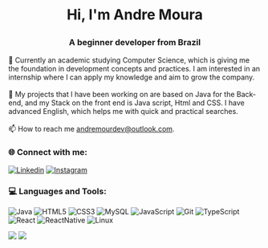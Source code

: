 # <p align="center">Hi, I'm Andre Moura</p>    
### <p align="center"> A beginner developer from Brazil <p/>
  
🔭 Currently an academic studying Computer Science, which is giving me the foundation in development concepts and practices. I am interested in an internship where I can apply my knowledge and aim to grow the company.<br><br>
🌱 My projects that I have been working on are based on Java for the Back-end, and my Stack on the front end is Java script, Html and CSS. I have advanced English, which helps me with quick and practical searches.<br><br>📫 How to reach me andremourdev@outlook.com.


### 🌐 Connect with me:
[![Linkedin](https://img.shields.io/badge/LinkedIn-0077B5?style=for-the-badge&logo=linkedin&logoColor=white)](https://www.linkedin.com/in/andre-moura-b82267268/) [![Instagram](https://img.shields.io/badge/Instagram-E4405F?style=for-the-badge&logo=instagram&logoColor=white)](https://www.instagram.com/andreczw/)

### 💻 Languages and Tools:
![Java](https://img.shields.io/badge/Java-ED8B00?style=for-the-badge&logo=openjdk&logoColor=white) ![HTML5](https://img.shields.io/badge/html5-%23E34F26.svg?style=for-the-badge&logo=html5&logoColor=white) ![CSS3](https://img.shields.io/badge/css3-%231572B6.svg?style=for-the-badge&logo=css3&logoColor=white) ![MySQL](https://img.shields.io/badge/MySQL-00000F?style=for-the-badge&logo=mysql&logoColor=white) ![JavaScript](https://img.shields.io/badge/javascript-%23323330.svg?style=for-the-badge&logo=javascript&logoColor=%23F7DF1E) ![Git](https://img.shields.io/badge/GIT-E44C30?style=for-the-badge&logo=git&logoColor=white) ![TypeScript](https://img.shields.io/badge/TypeScript-007ACC?style=for-the-badge&logo=typescript&logoColor=white) ![React](https://img.shields.io/badge/React-20232A?style=for-the-badge&logo=react&logoColor=61DAFB) ![ReactNative](	https://img.shields.io/badge/React_Native-20232A?style=for-the-badge&logo=react&logoColor=61DAFB) ![Linux](https://img.shields.io/badge/Linux-FCC624?style=for-the-badge&logo=linux&logoColor=black)

![](https://github-readme-stats.vercel.app/api?username=AndreMour&theme=gotham&hide_border=false&include_all_commits=false&count_private=false)
![](https://github-readme-stats.vercel.app/api/top-langs/?username=AndreMour&theme=gotham&hide_border=false&include_all_commits=false&count_private=false&layout=compact)

